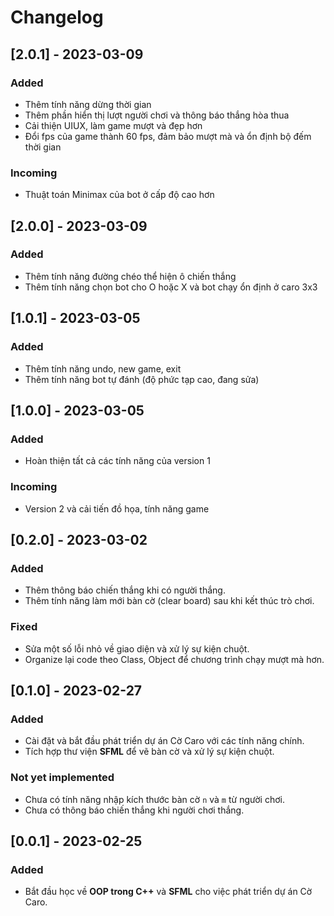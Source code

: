 # Changelog

## [2.0.1] - 2023-03-09
### Added
- Thêm tính năng dừng thời gian
- Thêm phần hiển thị lượt người chơi và thông báo thắng hòa thua
- Cải thiện UIUX, làm game mượt và đẹp hơn
- Đổi fps của game thành 60 fps, đảm bảo mượt mà và ổn định bộ đếm thời gian

### Incoming
- Thuật toán Minimax của bot ở cấp độ cao hơn

## [2.0.0] - 2023-03-09
### Added
- Thêm tính năng đường chéo thể hiện ô chiến thắng
- Thêm tính năng chọn bot cho O hoặc X và bot chạy ổn định ở caro 3x3

## [1.0.1] - 2023-03-05
### Added
- Thêm tính năng undo, new game, exit
- Thêm tính năng bot tự đánh (độ phức tạp cao, đang sửa)

## [1.0.0] - 2023-03-05
### Added
- Hoàn thiện tất cả các tính năng của version 1

### Incoming
- Version 2 và cải tiến đồ họa, tính năng game

## [0.2.0] - 2023-03-02
### Added
- Thêm thông báo chiến thắng khi có người thắng.
- Thêm tính năng làm mới bàn cờ (clear board) sau khi kết thúc trò chơi.
  
### Fixed
- Sửa một số lỗi nhỏ về giao diện và xử lý sự kiện chuột.
- Organize lại code theo Class, Object để chương trình chạy mượt mà hơn.

## [0.1.0] - 2023-02-27
### Added
- Cài đặt và bắt đầu phát triển dự án Cờ Caro với các tính năng chính.
- Tích hợp thư viện **SFML** để vẽ bàn cờ và xử lý sự kiện chuột.

### Not yet implemented
- Chưa có tính năng nhập kích thước bàn cờ `n` và `m` từ người chơi.
- Chưa có thông báo chiến thắng khi người chơi thắng.

## [0.0.1] - 2023-02-25
### Added
- Bắt đầu học về **OOP trong C++** và **SFML** cho việc phát triển dự án Cờ Caro.
